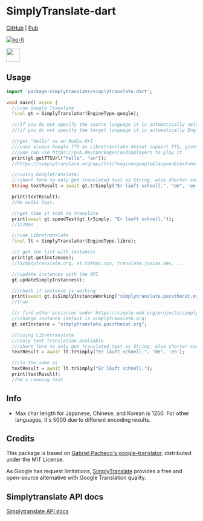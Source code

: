 # SimplyTranslate-dart

[GitHub](https://github.com/Persie0/SimplyTranslate-dart) | [Pub](https://pub.dev/packages/simplytranslate)

[![ko-fi](https://ko-fi.com/img/githubbutton_sm.svg)](https://ko-fi.com/marvinperzi#)

<a href="https://paypal.me/marvinperzi?country.x=AT&locale.x=de_DE"><img src="https://github.com/andreostrovsky/donate-with-paypal/raw/master/blue.svg" height="36"></a>

## Usage 

```dart
import 'package:simplytranslate/simplytranslate.dart';

void main() async {
  ///use Google Translate
  final gt = SimplyTranslator(EngineType.google);

  ///if you do not specify the source language it is automatically selecting it depending on the text
  ///if you do not specify the target language it is automatically English

  ///get "hello" as an Audio-Url
  ///uses always Google TTS as Libretranslate doesnt support TTS, gives same result
  ///you can use https://pub.dev/packages/audioplayers to play it
  print(gt.getTTSUrl("hello", "en"));
  //https://simplytranslate.org/api/tts/?engine=google&lang=en&text=hello

  ///using Googletranslate:
  ///short form to only get translated text as String, also shorter code:
  String textResult = await gt.trSimply("Er läuft schnell.", "de", 'en');

  print(textResult);
  //He walks fast.

  ///get time it took to translate
  print(await gt.speedTest(gt.trSimply, "Er läuft schnell."));
  //1278ms

  ///use Libretranslate
  final lt = SimplyTranslator(EngineType.libre);

  /// get the list with instances
  print(gt.getInstances);
  //[simplytranslate.org, st.tokhmi.xyz, translate.josias.dev, ...

  ///update instances with the API
  gt.updateSimplyInstances();

  ///check if instance is working
  print(await gt.isSimplyInstanceWorking("simplytranslate.pussthecat.org"));
  //true

  /// find other instances under https://simple-web.org/projects/simplytranslate.html
  ///change instance (defaut is simplytranslate.org)
  gt.setInstance = "simplytranslate.pussthecat.org";

  ///using Libretranslate
  ///only text translation avaliable
  ///short form to only get translated text as String, also shorter code:
  textResult = await lt.trSimply("Er läuft schnell.", "de", 'en');

  ///is the same as
  textResult = await lt.trSimply("Er läuft schnell.");
  print(textResult);
  //he's running fast.
```

## Info
- Max char length for Japanese, Chinese, and Korean is 1250. For other languages, it's 5000 due to different encoding results.

## Credits
This package is based on [Gabriel Pacheco's google-translator](https://github.com/gabrielpacheco23/google-translator), distributed under the MIT License.

As Google has request limitations, [SimplyTranslate](https://simplytranslate.org/) provides a free and open-source alternative with Google Translation quality.

## Simplytranslate API docs
[Simplytranslate API docs](https://git.sr.ht/~metalune/simplytranslate_web/tree/HEAD/api.md)
